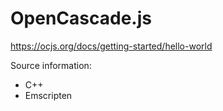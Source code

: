 # OpenCascade.js

https://ocjs.org/docs/getting-started/hello-world

Source information:
- C++
- Emscripten
